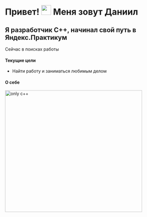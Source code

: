 <h1 align="left">Привет! <img src="https://github.com/blackcater/blackcater/raw/main/images/Hi.gif" height="32"/>
 Меня зовут Даниил</h1>
<h2 align="left">Я разработчик C++, начинал свой путь в Яндекс.Практикум</h3>
Сейчас в поисках работы

#### Текущие цели

- Найти работу и заниматься любимым делом

#### О себе

<img src="https://user-images.githubusercontent.com/75165289/172006549-4f71d335-98c2-40df-a351-ce72e7e36dd7.png" width="450" height="400" alt="only с++">

